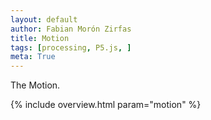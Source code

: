 ```yaml
---
layout: default
author: Fabian Morón Zirfas
title: Motion
tags: [processing, P5.js, ]
meta: True
---
```


The Motion.

{% include overview.html param="motion" %}